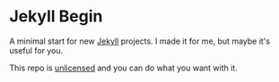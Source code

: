 # Jekyll Begin

A minimal start for new [Jekyll](http://jekyllrb.com/) projects. I made it for me, but maybe it's useful for you.

This repo is [unlicensed](http://unlicense.org/) and you can do what you want with it.